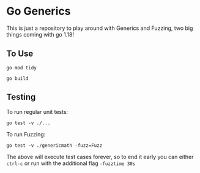 # Go Generics

This is just a repository to play around with Generics and Fuzzing, two big things coming with go 1.18!


## To Use

`go mod tidy`

`go build`

## Testing

To run regular unit tests:

`go test -v ./...`

To run Fuzzing:

`go test -v ./genericmath -fuzz=Fuzz`

The above will execute test cases forever, so to end it early you can either `ctrl-c` or run with the additional flag `-fuzztime 30s`



